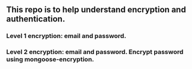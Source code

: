 ## This repo is to help understand encryption and authentication.

### Level 1 encryption: email and password.

### Level 2 encryption: email and password. Encrypt password using mongoose-encryption.
